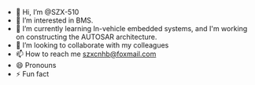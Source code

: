 - 👋 Hi, I’m @SZX-510
- 👀 I’m interested in BMS.
- 🌱 I’m currently learning In-vehicle embedded systems, and I'm working on constructing the AUTOSAR architecture.
- 💞️ I’m looking to collaborate with my colleagues
- 📫 How to reach me szxcnhb@foxmail.com
- 😄 Pronouns
- ⚡ Fun fact

<!---
SZX-510/SZX-510 is a ✨ special ✨ repository because its `README.md` (this file) appears on your GitHub profile.
You can click the Preview link to take a look at your changes.
--->

